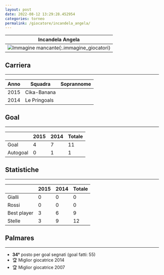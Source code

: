 ```yaml
---
layout: post
date: 2022-08-12 13:29:28.452954
categories: torneo
permalink: /giocatore/incandela_angela/
---
```

<link rel='stylesheets' href='./../assets/giocatori.css'>

| Incandela Angela |
|:-----:|
| ![Immagine mancante]('./../../assets/giocatori/incandela_angela.png){:.immagine_giocatori} |


## Carriera
----

|Anno|Squadra|Soprannome|
|:---:|---|---|
|2015|Cika-Banana||
|2014|Le Pringoals||


## Goal
----

| |2015|2014| Totale |
|---|---|---|---|
|Goal|4|7|11|
|Autogoal|0|1|1|


## Statistiche
----

| |2015|2014| Totale |
|---|---|---|---|
|Gialli|0|0|0|
|Rossi|0|0|0|
|Best player|3|6|9|
|Stelle|3|9|12|


## Palmares
----

- **34°** posto per goal segnati (goal fatti: 55)
- 🏆 Miglior giocatrice 2014
- 🏆 Miglior giocatrice 2007